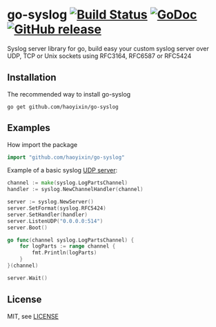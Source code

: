 go-syslog [![Build Status](https://travis-ci.org/haoyixin/go-syslog.svg?branch=master)](https://travis-ci.org/haoyixin/go-syslog) [![GoDoc](http://godoc.org/github.com/haoyixin/go-syslog?status.svg)](hhttps://godoc.org/github.com/haoyixin/go-syslog) [![GitHub release](https://img.shields.io/github/release/haoyixin/go-syslog.svg)](https://github.com/haoyixin/go-syslog/releases)
==============================

Syslog server library for go, build easy your custom syslog server over UDP, TCP or Unix sockets using RFC3164, RFC6587 or RFC5424

Installation
------------

The recommended way to install go-syslog

```
go get github.com/haoyixin/go-syslog
```

Examples
--------

How import the package

```go
import "github.com/haoyixin/go-syslog"
```

Example of a basic syslog [UDP server](example/basic_udp.go):

```go
channel := make(syslog.LogPartsChannel)
handler := syslog.NewChannelHandler(channel)

server := syslog.NewServer()
server.SetFormat(syslog.RFC5424)
server.SetHandler(handler)
server.ListenUDP("0.0.0.0:514")
server.Boot()

go func(channel syslog.LogPartsChannel) {
    for logParts := range channel {
        fmt.Println(logParts)
    }
}(channel)

server.Wait()
```

License
-------

MIT, see [LICENSE](LICENSE)
